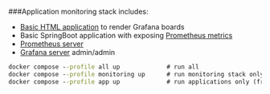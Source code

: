 ###Application monitoring stack includes:
* [Basic HTML application](http://localhost:4200) to render Grafana boards
* Basic SpringBoot application with exposing [Prometheus metrics](http://localhost:8080/actuator/prometheus)
* [Prometheus server](http://localhost:9090)
* [Grafana server](http://localhost:3000/) admin/admin

```cmd
docker compose --profile all up             # run all
docker compose --profile monitoring up      # run monitoring stack only (prometheus, grafana, node-exporter)
docker compose --profile app up             # run applications only (fronend, backend)
```